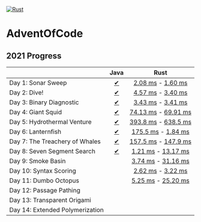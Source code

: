 [![Rust](https://github.com/LeszczyTom/AdventOfCode/actions/workflows/rust.yml/badge.svg)](https://github.com/LeszczyTom/AdventOfCode/actions/workflows/rust.yml)
# AdventOfCode

## 2021 Progress

|                                                                                     | Java | Rust |
|----------------------------------------------------------------------------------------|:--------:|:--------:|
| Day 1: Sonar Sweep                                   |   [✔](java/src/com/aoc/Day01/Day01.java)    |   [2.08 ms](rust/advent/src/days/day_1.rs#L6) - [1.60 ms](rust/advent/src/days/day_1.rs#L20)    |
|  Day 2: Dive!                                        |   [✔](java/src/com/aoc/Day02/Day02.java)    |   [4.57 ms](rust/advent/src/days/day_2.rs#L6) - [3.40 ms](rust/advent/src/days/day_2.rs#L25)   |
|  Day 3: Binary Diagnostic  |   [✔](java/src/com/aoc/Day03/Day03.java )    |   [3.43 ms](rust/advent/src/days/day_3.rs#L6) - [3.41 ms](rust/advent/src/days/day_3.rs#L38)    |
|  Day 4: Giant Squid    |   [✔](java/src/com/aoc/Day04/Day04.java)    |   [74.13 ms](rust/advent/src/days/day_4.rs#L50) - [69.91 ms](rust/advent/src/days/day_4.rs#L94)     |
|  Day 5: Hydrothermal Venture |   [✔](java/src/com/aoc/Day05/Day05.java)     |   [393.8 ms](rust/advent/src/days/day_5.rs#L45) - [638.5 ms](rust/advent/src/days/day_5.rs#L115)    |
|  Day 6: Lanternfish|   [✔](java/src/com/aoc/Day06/Day06.java)     |   [175.5 ms](rust/advent/src/days/day_6.rs#L32) - [1.84 ms](rust/advent/src/days/day_6.rs#L53)   |
|  Day 7: The Treachery of Whales |   [✔](java/src/com/aoc/Day07/Day07.java)    |   [157.5 ms](rust/advent/src/days/day_7.rs#L33) - [147.9 ms](rust/advent/src/days/day_7.rs#L63)    |
|   Day 8: Seven Segment Search |   [✔](java/src/com/aoc/Day08/Day08.java)    |    [1.21 ms](rust/advent/src/days/day_8.rs#L17) - [13.17 ms](rust/advent/src/days/day_8.rs#L31)    |
|  Day 9: Smoke Basin |        |    [3.74 ms](rust/advent/src/days/day_9.rs#L6) - [31.16 ms](rust/advent/src/days/day_9.rs#L23)    |
|  Day 10: Syntax Scoring |        |   [2.62 ms](rust/advent/src/days/day_10.rs#L9) - [3.22 ms](rust/advent/src/days/day_10.rs#L31)     |
|   Day 11: Dumbo Octopus |        |     [5.25 ms](rust/advent/src/days/day_11.rs#L114) - [25.20 ms](rust/advent/src/days/day_11.rs#L123)   |
|   Day 12: Passage Pathing |        |        |
|   Day 13: Transparent Origami |        |        |
|   Day 14: Extended Polymerization |        |        |
